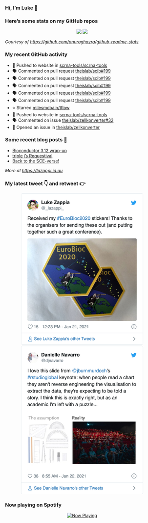 
<!-- README.md is generated from README.Rmd. Please edit that file -->

### Hi, I’m Luke 👋

<!--
**lazappi/lazappi** is a ✨ _special_ ✨ repository because its `README.md` (this file) appears on your GitHub profile.

Here are some ideas to get you started:

- 🔭 I’m currently working on ...
- 🌱 I’m currently learning ...
- 👯 I’m looking to collaborate on ...
- 🤔 I’m looking for help with ...
- 💬 Ask me about ...
- 📫 How to reach me: ...
- 😄 Pronouns: ...
- ⚡ Fun fact: ...
-->

### Here’s some stats on my GitHub repos

<p align="center">

<img src="https://github-readme-stats.vercel.app/api?username=lazappi&count_private=true&show_icons=true&theme=buefy&hide_title=True">
<img src="https://github-readme-stats.vercel.app/api/top-langs/?username=lazappi&hide=html&theme=buefy&layout=compact">

</p>

*Courtesy of <https://github.com/anuraghazra/github-readme-stats>*

### My recent GitHub activity

  - 📨 Pushed to website in
    [scrna-tools/scrna-tools](https://github.com/scrna-tools/scrna-tools)
  - 🗣 Commented on pull request
    [theislab/scib\#199](https://github.com/theislab/scib#199)
  - 🗣 Commented on pull request
    [theislab/scib\#199](https://github.com/theislab/scib#199)
  - 🗣 Commented on pull request
    [theislab/scib\#199](https://github.com/theislab/scib#199)
  - 🗣 Commented on pull request
    [theislab/scib\#199](https://github.com/theislab/scib#199)
  - 🗣 Commented on pull request
    [theislab/scib\#199](https://github.com/theislab/scib#199)
  - ⭐️ Starred [milesmcbain/tflow](https://github.com/milesmcbain/tflow)
  - 📨 Pushed to website in
    [scrna-tools/scrna-tools](https://github.com/scrna-tools/scrna-tools)
  - 🗣 Commented on issue
    [theislab/zellkonverter\#32](https://github.com/theislab/zellkonverter#32)
  - 🤔 Opened an issue in
    [theislab/zellkonverter](https://github.com/theislab/zellkonverter)

### Some recent blog posts 📝

  - [Bioconductor 3.12
    wrap-up](https://lazappi.id.au/post/2020-10-30-bioconductor-3-12-wrap-up/)
  - [triple j’s
    Requestival](https://lazappi.id.au/post/2020-07-11-requestival/)
  - [Back to the
    SCE-verse\!](https://lazappi.id.au/post/2020-05-12-back-to-the-sce-verse/)

*More at <https://lazappi.id.au>*

### My latest tweet 👇 and retweet 👉


<p align="center">

<a href="https://twitter.com/_lazappi_/status/1352230312919621635">
<img src="https://github.com/lazappi/lazappi/raw/master/README_files/figure-gfm/tweets-1.png" width="400">
</a> <a href="https://twitter.com/_lazappi_/status/1352540710449410050">
<img src="https://github.com/lazappi/lazappi/raw/master/README_files/figure-gfm/tweets-2.png" width="400">
</a>

</p>

### Now playing on Spotify

<p align="center">

<a href="https://now-playing-profile.lazappi.vercel.app/now-playing?open">
<img src="https://now-playing-profile.lazappi.vercel.app/now-playing" width="256" height="64" alt="Now Playing">
</a>

</p>
